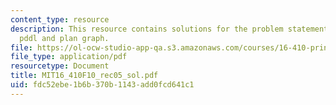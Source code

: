 ```yaml
---
content_type: resource
description: This resource contains solutions for the problem statements related to
  pddl and plan graph.
file: https://ol-ocw-studio-app-qa.s3.amazonaws.com/courses/16-410-principles-of-autonomy-and-decision-making-fall-2010/fdc52ebe1b6b370b1143add0fcd641c1_MIT16_410F10_rec05_sol.pdf
file_type: application/pdf
resourcetype: Document
title: MIT16_410F10_rec05_sol.pdf
uid: fdc52ebe-1b6b-370b-1143-add0fcd641c1
---
```

